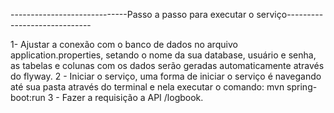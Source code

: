 -----------------------------Passo a passo para executar o serviço-----------------------------

1- Ajustar a conexão com o banco de dados no arquivo application.properties, setando o nome da sua database, usuário e senha, as tabelas e colunas com os dados serão geradas automaticamente através do flyway.
2 - Iniciar o serviço, uma forma de iniciar o serviço é navegando até sua pasta através do terminal e nela executar o comando: mvn spring-boot:run
3 - Fazer a requisição a API /logbook.
